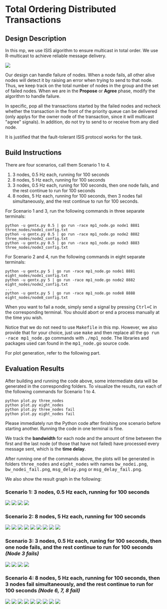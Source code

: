 # Total Ordering Distributed Transactions

## Design Description
In this mp, we use ISIS algorithm to ensure multicast in total order. We use R-multicast to achieve reliable message delivery.

![](ISIS.jpg)

Our design can handle failure of nodes. When a node fails, all other alive nodes will detect it by raising an error when trying to send to that node. Thus, we keep track on the total number of nodes in the group and the set of failed nodes. When we are in the **Propose** or **Agree** phase, modify the algorithm to handle failure. 

In specific, pop all the transactions started by the failed nodes and recheck whether the transaction in the front of the priority queue can be delivered (only applys for the owner node of the transaction, since it will multicast "agree" signals). In addition, do not try to send to or receive from any died node.

It is justified that the fault-tolerant ISIS protocol works for the task.

## Build Instructions
There are four scenarios, call them Scenario 1 to 4.
1. 3 nodes, 0.5 Hz each, running for 100 seconds
2. 8 nodes, 5 Hz each, running for 100 seconds
3. 3 nodes, 0.5 Hz each, runing for 100 seconds, then one node fails, and the rest continue
to run for 100 seconds
4. 8 nodes, 5 Hz each, running for 100 seconds, then 3 nodes fail simultaneously, and the
rest continue to run for 100 seconds.

For Scenario 1 and 3, run the following commands in three separate terminals:

```
python -u gentx.py 0.5 | go run -race mp1_node.go node1 8881 three_nodes/node1_config.txt
python -u gentx.py 0.5 | go run -race mp1_node.go node2 8882 three_nodes/node2_config.txt
python -u gentx.py 0.5 | go run -race mp1_node.go node3 8883 three_nodes/node3_config.txt
```

For Scenario 2 and 4, run the following commands in eight separate terminals:

```
python -u gentx.py 5 | go run -race mp1_node.go node1 8881 eight_nodes/node1_config.txt
python -u gentx.py 5 | go run -race mp1_node.go node2 8882 eight_nodes/node2_config.txt
...
python -u gentx.py 5 | go run -race mp1_node.go node8 8888 eight_nodes/node8_config.txt
```

When you want to fail a node, simply send a signal by pressing <kbd>Ctrl+C</kbd> in the corresponding terminal. You should abort or end a process manually at the time you wish.

Notice that we do not need to use <kbd>Makefile</kbd> in this mp. However, we also provide that for your choice, just use <kbd>make</kbd> and then replace all the <kbd>go run -race mp1_node.go</kbd> commands with <kbd>./mp1_node</kbd>. The libraries
and packages used can found in the <kbd>mp1_node.go</kbd> source code.

For plot generation, refer to the following part.

## Evaluation Results
After building and running the code above, some intermediate data will be generated in the corresponding folders. To visualize the results, run each of the following commands for Scenario 1 to 4. 

```
python plot.py three_nodes
python plot.py eight_nodes
python plot.py three_nodes fail
python plot.py eight_nodes fail
```

Please immediately run the Python code after finishing one scenario before starting another. Running the code in one terminal is fine.

We track the **bandwidth** for each node and the amount of time between the first and the last node (of those that have not failed) have processed every message sent, which is the **time delay**.

After running one of the commands above, the plots will be generated in folders <kbd>three_nodes</kbd> and <kbd>eight_nodes</kbd> with names <kbd>bw_nodei.png</kbd>, <kbd>bw_nodei_fail.png</kbd>, <kbd>msg_delay.png</kbd> or <kbd>msg_delay_fail.png</kbd>.

We also show the result graph in the following:

### Scenario 1: 3 nodes, 0.5 Hz each, running for 100 seconds

![](three_nodes/bw_node1.png)
![](three_nodes/bw_node2.png)
![](three_nodes/bw_node3.png)
![](three_nodes/msg_delay.png)

### Scenario 2: 8 nodes, 5 Hz each, running for 100 seconds

![](eight_nodes/bw_node1.png)
![](eight_nodes/bw_node2.png)
![](eight_nodes/bw_node3.png)
![](eight_nodes/bw_node4.png)
![](eight_nodes/bw_node5.png)
![](eight_nodes/bw_node6.png)
![](eight_nodes/bw_node7.png)
![](eight_nodes/bw_node8.png)
![](eight_nodes/msg_delay.png)


### Scenario 3: 3 nodes, 0.5 Hz each, runing for 100 seconds, then one node fails, and the rest continue to run for 100 seconds *(Node 3 fails)*

![](three_nodes/bw_node1_fail.png)
![](three_nodes/bw_node2_fail.png)
![](three_nodes/bw_node3_fail.png)
![](three_nodes/msg_delay_fail.png)

### Scenario 4: 8 nodes, 5 Hz each, running for 100 seconds, then 3 nodes fail simultaneously, and the rest continue to run for 100 seconds *(Node 6, 7, 8 fail)*

![](eight_nodes/bw_node1_fail.png)
![](eight_nodes/bw_node2_fail.png)
![](eight_nodes/bw_node3_fail.png)
![](eight_nodes/bw_node4_fail.png)
![](eight_nodes/bw_node5_fail.png)
![](eight_nodes/bw_node6_fail.png)
![](eight_nodes/bw_node7_fail.png)
![](eight_nodes/bw_node8_fail.png)
![](eight_nodes/msg_delay_fail.png)










